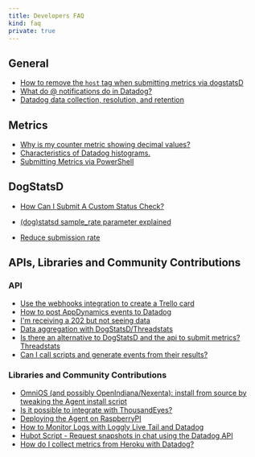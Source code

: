```yaml
---
title: Developers FAQ
kind: faq
private: true
---
```


## General

* [How to remove the `host` tag when submitting metrics via dogstatsD][1]
* [What do @ notifications do in Datadog?][2]
* [Datadog data collection, resolution, and retention][3]

## Metrics

* [Why is my counter metric showing decimal values?][4]
* [Characteristics of Datadog histograms.][5]
* [Submitting Metrics via PowerShell][6]

## DogStatsD

* [How Can I Submit A Custom Status Check?][7]
* [(dog)statsd sample_rate parameter explained][8]

* [Reduce submission rate][9]

## APIs, Libraries and Community Contributions

### API

* [Use the webhooks integration to create a Trello card][10]
* [How to post AppDynamics events to Datadog][11]
* [I'm receiving a 202 but not seeing data][12]
* [Data aggregation with DogStatsD/Threadstats][13]
* [Is there an alternative to DogStatsD and the api to submit metrics? Threadstats][14]
* [Can I call scripts and generate events from their results?][15]

### Libraries and Community Contributions

* [OmniOS (and possibly OpenIndiana/Nexenta): install from source by tweaking the Agent install script ][16]
* [Is it possible to integrate with ThousandEyes?][17]
* [Deploying the Agent on RaspberryPI][18]
* [How to Monitor Logs with Loggly Live Tail and Datadog][19]
* [Hubot Script - Request snapshots in chat using the Datadog API][20]
* [How do I collect metrics from Heroku with Datadog?][21]

[1]: /developers/faq/how-to-remove-the-host-tag-when-submitting-metrics-via-dogstatsd
[2]: /developers/faq/what-do-notifications-do-in-datadog
[3]: /developers/faq/data-collection-resolution-retention
[4]: /developers/faq/why-is-my-counter-metric-showing-decimal-values
[5]: /developers/faq/characteristics-of-datadog-histograms
[6]: /developers/faq/submitting-metrics-via-powershell
[7]: /developers/faq/how-can-i-submit-a-custom-status-check
[8]: /developers/faq/dog-statsd-sample-rate-parameter-explained
[9]: /developers/faq/reduce-submission-rate
[10]: /developers/faq/use-our-webhook-integration-to-create-a-trello-card
[11]: /developers/faq/how-to-post-appdynamics-events-to-datadog
[12]: /developers/faq/i-m-receiving-a-202-but-not-seeing-data
[13]: /developers/faq/data-aggregation-with-dogstatsd-threadstats
[14]: /developers/faq/is-there-an-alternative-to-dogstatsd-and-the-api-to-submit-metrics-threadstats
[15]: /developers/faq/can-i-call-scripts-and-generate-events-from-their-results
[16]: /developers/faq/omnios-and-possibly-smartos-openindiana-nexenta-install-from-source-by-tweaking-the-agent-install-script
[17]: /developers/faq/is-it-possible-to-integrate-with-thousandeyes
[18]: /developers/faq/deploying-the-agent-on-raspberrypi
[19]: /developers/faq/how-to-monitor-logs-with-loggly-live-tail-and-datadog
[20]: /developers/faq/hubot-script-request-snapshots-in-chat-using-the-datadog-api
[21]: /developers/faq/how-do-i-collect-metrics-from-heroku-with-datadog
